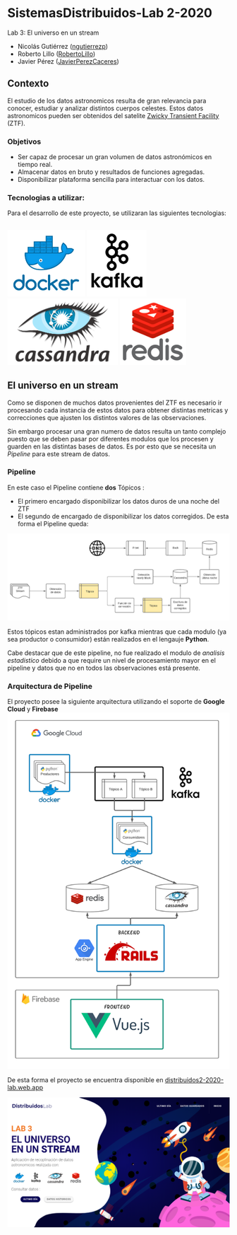 # SistemasDistribuidos-Lab 2-2020

Lab 3: El universo en un stream
  - Nicolás Gutiérrez ([ngutierrezp](https://github.com/ngutierrezp))
  - Roberto Lillo ([RobertoLillo](https://github.com/RobertoLillo))
  - Javier Pérez ([JavierPerezCaceres](https://github.com/JavierPerezCaceres))

## Contexto

El estudio de los datos astronomicos resulta de gran relevancia para conocer, estudiar y analizar distintos cuerpos celestes. Estos datos astronomicos pueden ser obtenidos del satelite  [Zwicky Transient Facility](https://www.ztf.caltech.edu/) (ZTF). 

###  Objetivos
  - Ser capaz de procesar un gran volumen de datos astronómicos en tiempo real.
  - Almacenar datos en bruto y resultados de funciones agregadas.
  - Disponibilizar plataforma sencilla para interactuar con los datos.

### Tecnologias a utilizar:


Para el desarrollo de este proyecto, se utilizaran las siguientes tecnologias:

<img src="https://github.com/RobertoLillo/SistemasDistribuidos-Lab/blob/main/images/docker.png?raw=true" width="auto" height="150"/> <img src="https://github.com/RobertoLillo/SistemasDistribuidos-Lab/blob/main/images/kafka.png?raw=true" width="auto" height="150"/> <img src="https://github.com/RobertoLillo/SistemasDistribuidos-Lab/blob/main/images/cassandra.png?raw=true" width="auto" height="150"/>
<img src="https://github.com/RobertoLillo/SistemasDistribuidos-Lab/blob/main/images/redis.png?raw=true" width="auto" height="150"/>
-----------------------

## El universo en un stream

Como se disponen de muchos datos provenientes del ZTF es necesario ir procesando cada instancia de estos datos para obtener distintas metricas y correcciones que ajusten los distintos valores de las observaciones.

Sin embargo procesar una gran numero de datos resulta un tanto complejo puesto que se deben pasar por diferentes modulos que los procesen y guarden en las distintas bases de datos. Es por esto que se necesita un *Pipeline* para este stream de datos.



### Pipeline

En este caso el Pipeline contiene **dos** Tópicos :
  - El primero encargado disponibilizar los datos duros de una noche del ZTF
  - El segundo de encargado de disponibilizar los datos corregidos.
De esta forma el Pipeline queda: 

![pipeline](images/Pipeline.png)


Estos tópicos estan administrados por kafka mientras que cada modulo (ya sea productor o consumidor) están realizados en el lengauje **Python**.

Cabe destacar que de este pipeline, no fue realizado el modulo de *analisis estadistico* debido a que require un nivel de procesamiento mayor en el pipeline y datos que no en todos las observaciones está presente. 

### Arquitectura de Pipeline

El proyecto posee la siguiente arquitectura utilizando el soporte de **Google Cloud** y **Firebase**
![pipeline](images/arquitectura.png)


De esta forma el proyecto se encuentra disponible en [distribuidos2-2020-lab.web.app](https://distribuidos2-2020-lab.web.app/)

![fontr](images/front.png)





